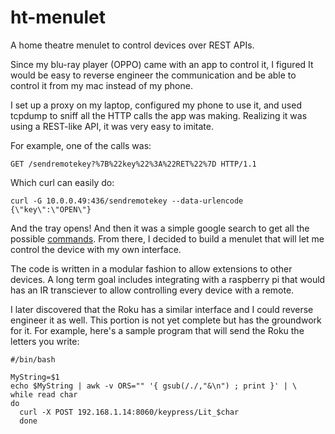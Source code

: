 # ht-menulet

A home theatre menulet to control devices over REST APIs.

Since my blu-ray player (OPPO) came with an app to control it, I figured It would be
easy to reverse engineer the communication and be able to control it from my mac
instead of my phone.

I set up a proxy on my laptop, configured my phone to use it, and used tcpdump
to sniff all the HTTP calls the app was making. Realizing it was using a
REST-like API, it was very easy to imitate.

For example, one of the calls was:

    GET /sendremotekey?%7B%22key%22%3A%22RET%22%7D HTTP/1.1

Which curl can easily do:

    curl -G 10.0.0.49:436/sendremotekey --data-urlencode {\"key\":\"OPEN\"}

And the tray opens! And then it was a simple google search to get all the
possible
[commands](http://download.oppodigital.com/BDP103/BDP103_RS232_Protocol_v1.2.1.pdf
). From there, I decided to build a menulet that will let me control the device
with my own interface.

The code is written in a modular fashion to allow extensions to other devices. A
long term goal includes integrating with a raspberry pi that would has an IR
transciever to allow controlling every device with a remote.

I later discovered that the Roku has a similar interface and I could reverse
engineer it as well. This portion is not yet complete but has the groundwork for
it. For example, here's a sample program that will send the Roku the letters you
write:

```shell
#/bin/bash

MyString=$1
echo $MyString | awk -v ORS="" '{ gsub(/./,"&\n") ; print }' | \ 
while read char
do
  curl -X POST 192.168.1.14:8060/keypress/Lit_$char
  done
```

